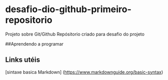 # desafio-dio-github-primeiro-repositorio
Projeto sobre Git/Github
Repósitorio criado para desafio do projeto



##Aprendendo a programar

## Links utéis
[sintaxe basica Markdown] (https://www.markdownguide.org/basic-syntax)

